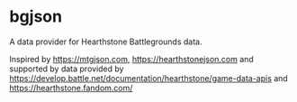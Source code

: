 # bgjson
A data provider for Hearthstone Battlegrounds data.

Inspired by https://mtgjson.com, https://hearthstonejson.com and supported by data provided by https://develop.battle.net/documentation/hearthstone/game-data-apis and https://hearthstone.fandom.com/
